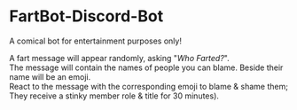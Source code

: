 # FartBot-Discord-Bot

A comical bot for entertainment purposes only!

A fart message will appear randomly, asking "*Who Farted?*".<br/>
The message will contain the names of people you can blame. Beside their name will be an emoji.<br/>
React to the message with the corresponding emoji to blame & shame them; They receive a stinky member role & title for 30 minutes).
